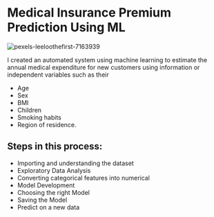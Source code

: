 
# Medical Insurance Premium Prediction Using ML

![pexels-leeloothefirst-7163939](https://github.com/mrpaul017/Medical_Insurance_Cost_Prediction/assets/145193843/ad41fbef-04e8-440d-836f-5deb8019d09e)

I created an automated system using machine learning to estimate the annual medical expenditure for new customers using information or independent variables such as their 
- Age
- Sex 
- BMI 
- Children 
- Smoking habits
- Region of residence.

## Steps in this process:
- Importing and understanding the dataset
- Exploratory Data Analysis
- Converting categorical features into numerical
- Model Development 
- Choosing the right Model
- Saving the Model
- Predict on a new data
